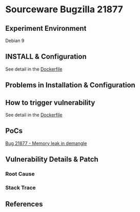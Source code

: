 # Sourceware Bugzilla 21877

## Experiment Environment

Debian 9

## INSTALL & Configuration

See detail in the [Dockerfile](https://github.com/mudongliang/Dockerfiles/blob/master/Binutils-21877/Dockerfile)

## Problems in Installation & Configuration


## How to trigger vulnerability

See detail in the [Dockerfile](https://github.com/mudongliang/Dockerfiles/blob/master/Binutils-21877/Dockerfile)

## PoCs

[Bug 21877 - Memory leak in demangle](https://sourceware.org/bugzilla/show_bug.cgi?id=21877)

## Vulnerability Details & Patch

### Root Cause

### Stack Trace

## References
